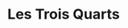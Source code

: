 ---
title: "Les Trois Quarts"
slug : "packshot-wijn"
description: "Wijn wordt maar al te vaak in een klassieke verpakking verkocht. De studenten 3CMO onderzochten hoe een hedendaagse wijnverpakking er kan uitzien"
type: intern
members:
    - name : "Quinten Braem"
      major: Crossmedia-ontwerp
      minor: "Photo Design"
      academic-year: 3de jaar
thumbnail:
    url: "thumbnail.jpg"
    alt: ""
    height: 1
    width: 1
    text-color: "ee655d"
    background-color: "ee655d"
media:
    - url : "1_logo.jpg"
      type: image
    - url : "2_packshot_wijn.jpg"
      type: image
    - url : "3_packshot_wijn_2.jpg"
      type: image
created: 20/01/2017
order: 5
---